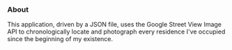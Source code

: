 ### About
This application, driven by a JSON file, uses the Google Street View Image API to chronologically locate and photograph every residence I've occupied since the beginning of my existence.
